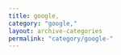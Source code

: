 ```yaml
---
title: google,
category: "google,"
layout: archive-categories
permalink: "category/google-"
---
```

